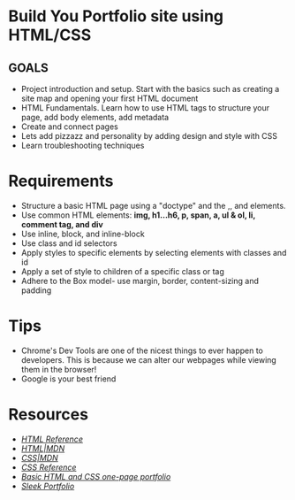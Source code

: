 # Build You Portfolio site using HTML/CSS

## GOALS
- Project introduction and setup. Start with the basics such as creating a 
site map and opening your first HTML document
- HTML Fundamentals. Learn how to use HTML tags to structure your page, add
body elements, add metadata
- Create and connect pages
- Lets add pizzazz and personality by adding design and style with CSS
- Learn troubleshooting techniques

# Requirements
- Structure a basic HTML page using a "doctype" and the <html>,<head>, and <body> elements.
- Use common HTML elements: **img, h1...h6, p, span, a, ul & ol, li, comment tag, and div**
- Use inline, block, and inline-block
- Use class and id selectors
- Apply styles to specific elements by selecting elements with classes and id
- Apply a set of style to children of a specific class or tag
- Adhere to the Box model- use margin, border, content-sizing and padding

# Tips
- Chrome's Dev Tools are one of the nicest things to ever happen to developers. This is because we can alter our webpages while viewing them in the browser!
- Google is your best friend

# Resources 
- *[HTML Reference](http://www.w3schools.com/TAGs/)*
- *[HTML|MDN](https://developer.mozilla.org/en-US/docs/Web/HTML)*
- *[CSS|MDN](https://developer.mozilla.org/en-US/docs/Web/CSS)*
- *[CSS Reference](http://www.w3schools.com/cssref/)*
- *[Basic HTML and CSS one-page portfolio](http://tutorialzine.com/2010/02/html5-css3-website-template/)*
- *[Sleek Portfolio](https://code.tutsplus.com/tutorials/build-a-sleek-portfolio-site-from-scratch--net-16)*

